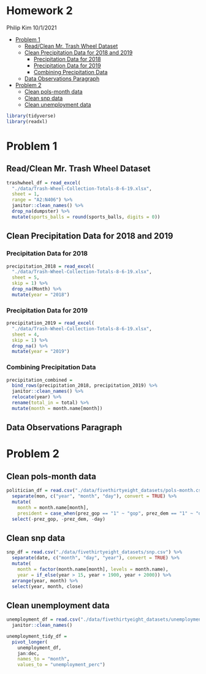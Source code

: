 Homework 2
================
Philip Kim
10/1/2021

-   [Problem 1](#problem-1)
    -   [Read/Clean Mr. Trash Wheel
        Dataset](#readclean-mr-trash-wheel-dataset)
    -   [Clean Precipitation Data for 2018 and
        2019](#clean-precipitation-data-for-2018-and-2019)
        -   [Precipitation Data for 2018](#precipitation-data-for-2018)
        -   [Precipitation Data for 2019](#precipitation-data-for-2019)
        -   [Combining Precipitation
            Data](#combining-precipitation-data)
    -   [Data Observations Paragraph](#data-observations-paragraph)
-   [Problem 2](#problem-2)
    -   [Clean pols-month data](#clean-pols-month-data)
    -   [Clean snp data](#clean-snp-data)
    -   [Clean unemployment data](#clean-unemployment-data)

``` r
library(tidyverse)
library(readxl)
```

# Problem 1

## Read/Clean Mr. Trash Wheel Dataset

``` r
trashwheel_df = read_excel(
  "./data/Trash-Wheel-Collection-Totals-8-6-19.xlsx",
  sheet = 1,
  range = "A2:N406") %>% 
  janitor::clean_names() %>% 
  drop_na(dumpster) %>% 
  mutate(sports_balls = round(sports_balls, digits = 0))
```

## Clean Precipitation Data for 2018 and 2019

### Precipitation Data for 2018

``` r
precipitation_2018 = read_excel(
  "./data/Trash-Wheel-Collection-Totals-8-6-19.xlsx",
  sheet = 5,
  skip = 1) %>%
  drop_na(Month) %>% 
  mutate(year = "2018")
```

### Precipitation Data for 2019

``` r
precipitation_2019 = read_excel(
  "./data/Trash-Wheel-Collection-Totals-8-6-19.xlsx",
  sheet = 4,
  skip = 1) %>% 
  drop_na() %>% 
  mutate(year = "2019")
```

### Combining Precipitation Data

``` r
precipitation_combined = 
  bind_rows(precipitation_2018, precipitation_2019) %>% 
  janitor::clean_names() %>% 
  relocate(year) %>% 
  rename(total_in = total) %>% 
  mutate(month = month.name[month])
```

## Data Observations Paragraph

# Problem 2

## Clean pols-month data

``` r
politician_df = read.csv("./data/fivethirtyeight_datasets/pols-month.csv") %>% 
  separate(mon, c("year", "month", "day"), convert = TRUE) %>% 
  mutate(
    month = month.name[month],
    president = case_when(prez_gop == "1" ~ "gop", prez_dem == "1" ~ "dem")) %>%  
  select(-prez_gop, -prez_dem, -day)
```

## Clean snp data

``` r
snp_df = read.csv("./data/fivethirtyeight_datasets/snp.csv") %>% 
  separate(date, c("month", "day", "year"), convert = TRUE) %>% 
  mutate(
    month = factor(month.name[month], levels = month.name),
    year = if_else(year > 15, year + 1900, year + 2000)) %>% 
  arrange(year, month) %>% 
  select(year, month, close)
```

## Clean unemployment data

``` r
unemployment_df = read.csv("./data/fivethirtyeight_datasets/unemployment.csv") %>% 
  janitor::clean_names()

unemployment_tidy_df = 
  pivot_longer(
    unemployment_df,
    jan:dec,
    names_to = "month",
    values_to = "unemployment_perc")
```

